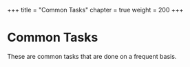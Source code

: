 +++
title = "Common Tasks"
chapter = true
weight = 200
+++

# Common Tasks

These are common tasks that are done on a frequent basis.
